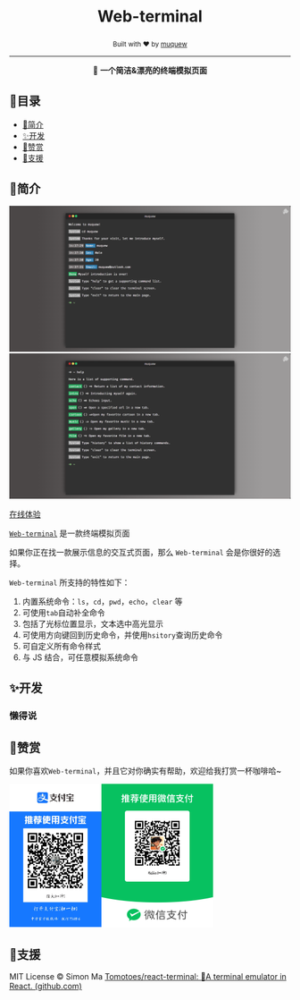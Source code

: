 <div align="center">
	<h1>Web-terminal</h1>
	<sub>Built with ❤︎ by <a href="https://muquew.com">muquew</a>
</div>
<hr/>
<p align="center">🚀 <strong>一个简洁&漂亮的终端模拟页面</strong></p>


## 👀目录

- [🎉简介](https://github.com/muquew/web-terminal/blob/master/README.zh_CN.md#简介)
- [✨开发](https://github.com/muquew/web-terminal/blob/master/README.zh_CN.md#开发)
- [💚赞赏](https://github.com/muquew/web-terminal/blob/master/README.zh_CN.md#赞赏)
- [📃支援](https://github.com/muquew/web-terminal/blob/master/README.zh_CN.md#支援)




## 🎉简介

![terminal-intro](./docs/terminal.png)![terminal-intro](./docs/help.png)

[在线体验](https://muquew.com/about/)

[`Web-terminal`](https://muquew.com/about/) 是一款终端模拟页面

如果你正在找一款展示信息的交互式页面，那么 `Web-terminal` 会是你很好的选择。

`Web-terminal` 所支持的特性如下：

1. 内置系统命令：`ls`，`cd`，`pwd`，`echo`，`clear` 等
2. 可使用`tab`自动补全命令
3. 包括了光标位置显示，文本选中高光显示
4. 可使用方向键回到历史命令，并使用`hsitory`查询历史命令
5. 可自定义所有命令样式
6. 与 JS 结合，可任意模拟系统命令



## ✨开发

### 懒得说

## 💚赞赏

如果你喜欢`Web-terminal`，并且它对你确实有帮助，欢迎给我打赏一杯咖啡哈~

<img src="./pay/1692947118923.jpg" alt="支付宝" style="zoom:25%;" /><img src="./pay/wechat.png" alt="微信" style="zoom:25%;" />



## 📃支援

MIT License © Simon Ma	[Tomotoes/react-terminal: 🍳A terminal emulator in React. (github.com)](https://github.com/Tomotoes/react-terminal)

